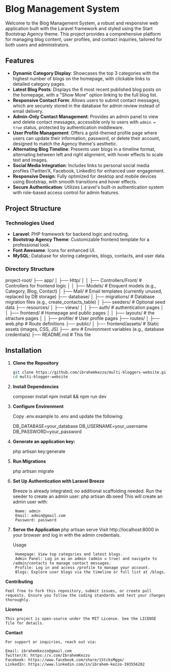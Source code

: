 # Blog Management System

Welcome to the Blog Management System, a robust and responsive web application built with the Laravel framework and styled using the Start Bootstrap Agency theme. This project provides a comprehensive platform for managing blog content, user profiles, and contact inquiries, tailored for both users and administrators.

## Features

- **Dynamic Category Display**: Showcases the top 3 categories with the highest number of blogs on the homepage, with clickable links to detailed category pages.
- **Latest Blog Posts**: Displays the 6 most recent published blog posts on the homepage, with a "Show More" option linking to the full blog list.
- **Responsive Contact Form**: Allows users to submit contact messages, which are securely stored in the database for admin review instead of email delivery.
- **Admin-Only Contact Management**: Provides an admin panel to view and delete contact messages, accessible only to users with `admin = true` status, protected by authentication middleware.
- **User Profile Management**: Offers a gold-themed profile page where users can update their information, password, or delete their account, designed to match the Agency theme's aesthetic.
- **Alternating Blog Timeline**: Presents user blogs in a timeline format, alternating between left and right alignment, with hover effects to scale text and images.
- **Social Media Integration**: Includes links to personal social media profiles (Twitter/X, Facebook, LinkedIn) for enhanced user engagement.
- **Responsive Design**: Fully optimized for desktop and mobile devices using Bootstrap, with smooth transitions and hover effects.
- **Secure Authentication**: Utilizes Laravel's built-in authentication system with role-based access control for admin features.

## Project Structure

### Technologies Used
- **Laravel**: PHP framework for backend logic and routing.
- **Bootstrap Agency Theme**: Customizable frontend template for a professional look.
- **Font Awesome**: Icons for enhanced UI.
- **MySQL**: Database for storing categories, blogs, contacts, and user data.

### Directory Structure
project-root/
├── app/
│   ├── Http/
│   │   ├── Controllers/Front/     # Controllers for frontend logic
│   │   ├── Models/                # Eloquent models (e.g., Category, Blog, Contact)
│   ├── Mail/                      # Email templates (currently unused, replaced by DB storage)
├── database/
│   ├── migrations/                # Database migration files (e.g., create_contacts_table)
│   ├── seeders/                   # Optional seed data
├── resources/
│   ├── views/
│   │   ├── auth/                  # authentication pages
│   │   ├── frontend/              # Homepage and public pages
│   │   ├── layouts/               # the stracture pages
│   │   ├── profile/               # User profile pages
├── routes/
│   ├── web.php                    # Route definitions
├── public/
│   ├── frontend/assets/           # Static assets (images, CSS, JS)
├── .env                           # Environment variables (e.g., database credentials)
├── README.md                      # This file


## Installation

1. **Clone the Repository**
   ```bash
   git clone https://github.com/ibrahemkezzo/multi-bloggers-website.git
   cd multi-blogger-website

2. **Install Dependencies**

    composer install
    npm install && npm run dev

3. **Configure Environment**

    Copy .env.example to .env and update the following:

    DB_DATABASE=your_database
    DB_USERNAME=your_username
    DB_PASSWORD=your_password
4. **Generate an application key:**

    php artisan key:generate

5. **Run Migrations**

    php artisan migrate

6. **Set Up Authentication with Laravel Breeze**

    Breeze is already integrated; no additional scaffolding needed.
    Run the seeder to create an admin user:
        php artisan db:seed
    This will create an admin user with:

        Name: admin
        Email: admin@gmail.com
        Password: password

7. **Serve the Application**
    php artisan serve
    Visit http://localhost:8000 in your browser and log in with the admin credentials.

    Usage

        Homepage: View top categories and latest blogs.
        Admin Panel: Log in as an admin (admin = true) and navigate to /admin/contacts to manage contact messages.
        Profile: Log in and access /profile to manage your account.
        Blogs: Explore user blogs via the timeline or full list at /blogs.

**Contributing**

    Feel free to fork this repository, submit issues, or create pull requests. Ensure you follow the coding standards and test your changes thoroughly.

**License**

    This project is open-source under the MIT License. See the LICENSE file for details.

**Contact**

    For support or inquiries, reach out via:

    Email: ibrahemkezzo@gmail.com
    Twitter/X: https://x.com/IbrahemKezzo
    Facebook: https://www.facebook.com/share/15tcksMggo/
    LinkedIn: https://www.linkedin.com/in/ibrahem-kezzo-393556282

